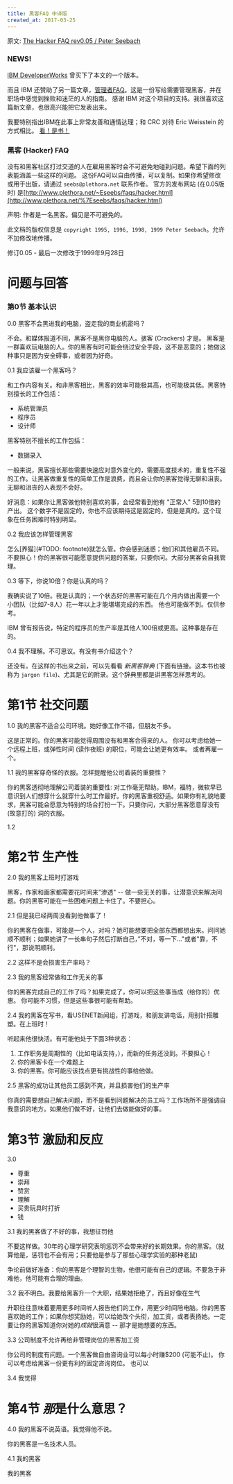 ```yaml
---
title: 黑客FAQ 中译版
created_at: 2017-03-25
---
```


原文: [The Hacker FAQ rev0.05 / Peter Seebach](https://www.seebs.net/faqs/hacker.html)

### NEWS!

[IBM DeveloperWorks](http://www.ibm.com/developerworks/) 曾买下了本文的一个版本。

而且 IBM 还赞助了另一篇文章，[管理者FAQ](http://www.seebs.net/faqs/manager.html)。这是一份写给需要管理黑客，并在职场中感觉到挫败和迷茫的人的指南。
感谢 IBM 对这个项目的支持。我很喜欢这篇新文章，也很高兴能把它发表出来。

我要特别指出IBM在此事上非常友善和通情达理；和 CRC 对待 Eric Weisstein 的方式相比。
[看！是书！](http://www.powells.com/cgi-bin/partner?partner_id=23311&html=ppbs/23311.html)

### 黑客 (Hacker) FAQ

没有和黑客社区打过交道的人在雇用黑客时会不可避免地碰到问题。希望下面的列表能涵盖一些这样的问题。
这份FAQ可以自由传播，可以复制。如果你希望修改或用于出版，请通过 `seebs@plethora.net` 联系作者。
官方的发布网站 (在0.05版时) 是[http://www.plethora.net/~Eseebs/faqs/hacker.html](http://www.plethora.net/%7Eseebs/faqs/hacker.html)

声明: 作者是一名黑客。偏见是不可避免的。

此文档的版权信息是 `copyright 1995, 1996, 1998, 1999 Peter Seebach`。允许不加修改地传播。

修订0.05 - 最后一次修改于1999年9月28日

# 问题与回答

### 第0节 基本认识

0.0 黑客不会黑进我的电脑，盗走我的商业机密吗？

不会。和媒体报道不同，黑客不是黑你电脑的人。骇客 (Crackers) 才是。
黑客是一群喜欢玩电脑的人。你的黑客有时可能会绕过安全手段，这不是恶意的；她做这种事只是因为安全碍事，或者因为好奇。

0.1 我应该雇一个黑客吗？

和工作内容有关。和非黑客相比，黑客的效率可能极其高，也可能极其低。黑客特别擅长的工作包括：

- 系统管理员
- 程序员
- 设计师

黑客特别不擅长的工作包括：

- 数据录入

一般来说，黑客擅长那些需要快速应对意外变化的，需要高度技术的，重复性不强的工作。让黑客做重复性的简单工作是浪费，而且会让你的黑客觉得无聊和沮丧。无聊和沮丧的人表现不会好。

好消息：如果你让黑客做他特别喜欢的事，会经常看到他有 "正常人" 5到10倍的产出。
这个数字不是固定的，你也不应该期待这是固定的，但是是真的。这个现象在任务困难时特别明显。

0.2 我应该怎样管理黑客

怎么[养猫](#TODO: footnote)就怎么管。你会感到迷惑；他们和其他雇员不同。不要担心！你的黑客很可能愿意提供问题的答案，只要你问。大部分黑客会自我管理。

0.3 等下，你说10倍？你是认真的吗？

我确实说了10倍。我是认真的；一个状态好的黑客可能在几个月内做出需要一个小团队（比如7-8人）花一年以上才能堪堪完成的东西。
他也可能做不到。仅供参考。

IBM 曾有报告说，特定的程序员的生产率是其他人100倍或更高。这种事是存在的。

0.4 我不理解。不可思议。有没有书介绍这个？

还没有。在这样的书出来之前，可以先看看 *新黑客辞典* (下面有链接。这本书也被称为 `jargon file`)、尤其是它的附录。这个辞典里都是讲黑客怎样思考的。

# 第1节 社交问题

1.0 我的黑客不适合公司环境。她好像工作不错，但朋友不多。

这是正常的。你的黑客可能觉得周围没有和黑客合得来的人。
你可以考虑给她一个远程上班，或弹性时间 (读作夜班) 的职位，可能会让她更有效率。
或者再雇一个。

1.1 我的黑客穿奇怪的衣服。怎样提醒他公司着装的重要性？

你的黑客透彻地理解公司着装的重要性: 对工作毫无帮助。IBM，福特，微软早已意识到人们想穿什么就穿什么时工作最好。你的黑客重视舒适。如果你有礼貌地要求，黑客可能会愿意为特别的场合打扮一下。只要你问，大部分黑客愿意穿没有 (故意打的) 洞的衣服。

1.2 

# 第2节 生产性

2.0 我的黑客上班时打游戏

黑客，作家和画家都需要花时间来"渗透" -- 做一些无关的事，让潜意识来解决问题。你的黑客可能在一些困难问题上卡住了。不要担心。

2.1 但是我已经两周没看到他做事了！

你的黑客在做事，可能是一个人，对吗？她可能想要把全部东西都想出来。问问她顺不顺利；如果她讲了一长串句子然后打断自己，”不对，等一下..."或者"靠，不行"，那说明顺利。

2.2 这样不是会损害生产率吗？

2.3 我的黑客经常做和工作无关的事


你的黑客完成自己的工作了吗？如果完成了，你可以把这些事当成（给你的）优惠。
你可能不习惯，但是这些事很可能有帮助。

2.4 我的黑客在写书，看USENET新闻组，打游戏，和朋友讲电话，用别针搭雕塑。在上班时！

听起来他很快活。有可能他处于下面3种状态：

1. 工作职务是周期性的（比如电话支持，），而新的任务还没到。不要担心！
2. 你的黑客卡在一个难题上
3. 你的黑客。你可能应该找点更有挑战性的事给他做。

2.5 黑客的成功让其他员工感到不爽，并且损害他们的生产率

你真的需要想自己解决问题，而不是看到问题解决的员工吗？工作场所不是强调自我意识的地方。如果他们做不好，让他们去做能做好的事。

# 第3节 激励和反应

3.0

- 尊重
- 崇拜
- 赞赏
- 理解
- 买贵玩具时打折
- 钱

3.1 我的黑客做了不好的事，我想征罚他

不要这样做。30年的心理学研究表明惩罚不会带来好的长期效果。你的黑客。（就算他是，惩罚也不会有用；只要他是参与了那些心理学实验的那种老鼠)

争论前做好准备：你的黑客是个理智的生物，他很可能有自己的逻辑。不要急于非难他，他可能有合理的理由。

3.2 我不明白。我要给黑客升一个大职，结果她拒绝了，而且好像在生气

升职往往意味着要用更多时间听人报告他们的工作，用更少时间陪电脑。你的黑客喜欢她的工作；如果你想奖励她，可以给她改个头衔，加工资，或者表扬她。一定要让你的黑客知道你对她的*成就*很满意 -- 那才是她想要的东西。

3.3 公司制度不允许再给非管理岗位的黑客加工资

你公司的制度有问题。一个黑客做自由咨询业可以每小时赚$200 (可能不止)。
你可以考虑给黑客一份更有利的固定咨询岗位。
也可以

3.4 我觉得

# 第4节 *那*是什么意思？

4.0 我的黑客不说英语。我觉得他不说。

你的黑客是一名技术人员。

4.1 我的黑客


我的黑客
